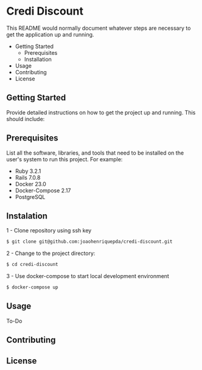 # Credi Discount

This README would normally document whatever steps are necessary to get the
application up and running.

* Getting Started
    * Prerequisites
    * Installation
* Usage
* Contributing
* License

## Getting Started
Provide detailed instructions on how to get the project up and running. This should include:

## Prerequisites
List all the software, libraries, and tools that need to be installed on the user's system to run this project. For example:

- Ruby 3.2.1
- Rails 7.0.8
- Docker 23.0
- Docker-Compose 2.17
- PostgreSQL
## Instalation

1 - Clone repository using ssh key
    
```bash
$ git clone git@github.com:joaohenriquepda/credi-discount.git
```
2 - Change to the project directory:

```bash
$ cd credi-discount
```
3 - Use docker-compose to start local development environment

```bash
$ docker-compose up
```
## Usage
To-Do
## Contributing
## License



